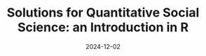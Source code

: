 ---
title: "Solutions for Quantitative Social Science: an Introduction in R"
date: 2024-12-02
layout: post
category: project
tags: [Statistics, R, Practice]
external_url: "https://github.com/MoonEater0912/Quantitative_Social_Sciences/tree/main"
---
